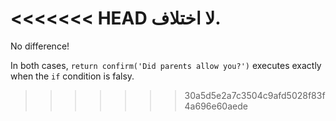 <<<<<<< HEAD
لا اختلاف.
=======
No difference!

In both cases, `return confirm('Did parents allow you?')` executes exactly when the `if` condition is falsy.
>>>>>>> 30a5d5e2a7c3504c9afd5028f83f4a696e60aede
